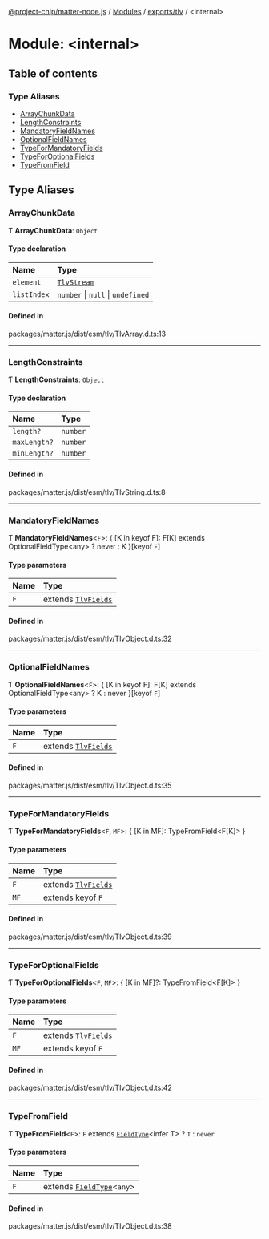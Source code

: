 [@project-chip/matter-node.js](../README.md) / [Modules](../modules.md) / [exports/tlv](exports_tlv.md) / \<internal\>

# Module: \<internal\>

## Table of contents

### Type Aliases

- [ArrayChunkData](exports_tlv._internal_.md#arraychunkdata)
- [LengthConstraints](exports_tlv._internal_.md#lengthconstraints)
- [MandatoryFieldNames](exports_tlv._internal_.md#mandatoryfieldnames)
- [OptionalFieldNames](exports_tlv._internal_.md#optionalfieldnames)
- [TypeForMandatoryFields](exports_tlv._internal_.md#typeformandatoryfields)
- [TypeForOptionalFields](exports_tlv._internal_.md#typeforoptionalfields)
- [TypeFromField](exports_tlv._internal_.md#typefromfield)

## Type Aliases

### ArrayChunkData

Ƭ **ArrayChunkData**: `Object`

#### Type declaration

| Name | Type |
| :------ | :------ |
| `element` | [`TlvStream`](exports_tlv.md#tlvstream) |
| `listIndex` | `number` \| ``null`` \| `undefined` |

#### Defined in

packages/matter.js/dist/esm/tlv/TlvArray.d.ts:13

___

### LengthConstraints

Ƭ **LengthConstraints**: `Object`

#### Type declaration

| Name | Type |
| :------ | :------ |
| `length?` | `number` |
| `maxLength?` | `number` |
| `minLength?` | `number` |

#### Defined in

packages/matter.js/dist/esm/tlv/TlvString.d.ts:8

___

### MandatoryFieldNames

Ƭ **MandatoryFieldNames**\<`F`\>: \{ [K in keyof F]: F[K] extends OptionalFieldType\<any\> ? never : K }[keyof `F`]

#### Type parameters

| Name | Type |
| :------ | :------ |
| `F` | extends [`TlvFields`](exports_tlv.md#tlvfields) |

#### Defined in

packages/matter.js/dist/esm/tlv/TlvObject.d.ts:32

___

### OptionalFieldNames

Ƭ **OptionalFieldNames**\<`F`\>: \{ [K in keyof F]: F[K] extends OptionalFieldType\<any\> ? K : never }[keyof `F`]

#### Type parameters

| Name | Type |
| :------ | :------ |
| `F` | extends [`TlvFields`](exports_tlv.md#tlvfields) |

#### Defined in

packages/matter.js/dist/esm/tlv/TlvObject.d.ts:35

___

### TypeForMandatoryFields

Ƭ **TypeForMandatoryFields**\<`F`, `MF`\>: \{ [K in MF]: TypeFromField\<F[K]\> }

#### Type parameters

| Name | Type |
| :------ | :------ |
| `F` | extends [`TlvFields`](exports_tlv.md#tlvfields) |
| `MF` | extends keyof `F` |

#### Defined in

packages/matter.js/dist/esm/tlv/TlvObject.d.ts:39

___

### TypeForOptionalFields

Ƭ **TypeForOptionalFields**\<`F`, `MF`\>: \{ [K in MF]?: TypeFromField\<F[K]\> }

#### Type parameters

| Name | Type |
| :------ | :------ |
| `F` | extends [`TlvFields`](exports_tlv.md#tlvfields) |
| `MF` | extends keyof `F` |

#### Defined in

packages/matter.js/dist/esm/tlv/TlvObject.d.ts:42

___

### TypeFromField

Ƭ **TypeFromField**\<`F`\>: `F` extends [`FieldType`](../interfaces/exports_tlv.FieldType.md)\<infer T\> ? `T` : `never`

#### Type parameters

| Name | Type |
| :------ | :------ |
| `F` | extends [`FieldType`](../interfaces/exports_tlv.FieldType.md)\<`any`\> |

#### Defined in

packages/matter.js/dist/esm/tlv/TlvObject.d.ts:38
